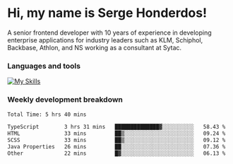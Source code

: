 # Hi, my name is Serge Honderdos!

A senior frontend developer with 10 years of experience in developing enterprise applications for industry leaders such as KLM, Schiphol, Backbase, Athlon, and NS working as a consultant at Sytac.

### Languages and tools
[![My Skills](https://skillicons.dev/icons?i=js,ts,angular,react,vue,nodejs,sqlite,postgres,mongodb,git,azure)](#)

### Weekly development breakdown
<!--START_SECTION:waka-->

```txt
Total Time: 5 hrs 40 mins

TypeScript        3 hrs 31 mins   ██████████████▓░░░░░░░░░░   58.43 %
HTML              33 mins         ██▒░░░░░░░░░░░░░░░░░░░░░░   09.24 %
SCSS              33 mins         ██▒░░░░░░░░░░░░░░░░░░░░░░   09.12 %
Java Properties   26 mins         ██░░░░░░░░░░░░░░░░░░░░░░░   07.36 %
Other             22 mins         █▓░░░░░░░░░░░░░░░░░░░░░░░   06.13 %
```

<!--END_SECTION:waka-->
